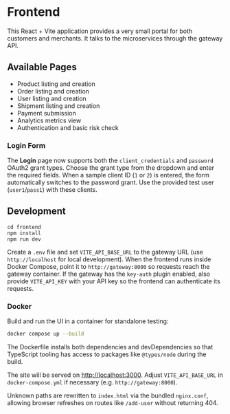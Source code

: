 # Frontend

This React + Vite application provides a very small portal for both customers and merchants.  It talks to the microservices through the gateway API.

## Available Pages

- Product listing and creation
- Order listing and creation
- User listing and creation
- Shipment listing and creation
- Payment submission
- Analytics metrics view
- Authentication and basic risk check

### Login Form

The **Login** page now supports both the `client_credentials` and `password` OAuth2 grant types.
Choose the grant type from the dropdown and enter the required fields. When a sample client ID (`1` or `2`) is entered, the form automatically switches to the password grant.
Use the provided test user (`user1`/`pass1`) with these clients.

## Development

```
cd frontend
npm install
npm run dev
```

Create a `.env` file and set `VITE_API_BASE_URL` to the gateway URL (use `http://localhost` for local development).
When the frontend runs inside Docker Compose, point it to `http://gateway:8000` so requests reach the gateway container.
If the gateway has the `key-auth` plugin enabled, also provide `VITE_API_KEY` with your API key so the frontend can authenticate its requests.

### Docker

Build and run the UI in a container for standalone testing:

```bash
docker compose up --build
```

The Dockerfile installs both dependencies and devDependencies so that
TypeScript tooling has access to packages like `@types/node` during the build.

The site will be served on [http://localhost:3000](http://localhost:3000). Adjust `VITE_API_BASE_URL` in `docker-compose.yml` if necessary (e.g. `http://gateway:8000`).

Unknown paths are rewritten to `index.html` via the bundled `nginx.conf`,
allowing browser refreshes on routes like `/add-user` without returning 404.
